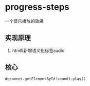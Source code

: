 # progress-steps
一个音乐播放的效果

## 实现原理
1. html5新增语义化标签audio



## 核心
    document.getElementById(sound).play()